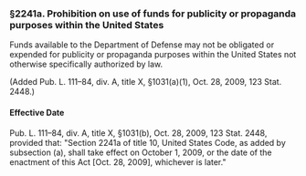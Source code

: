 ### §2241a. Prohibition on use of funds for publicity or propaganda purposes within the United States ###

Funds available to the Department of Defense may not be obligated or expended for publicity or propaganda purposes within the United States not otherwise specifically authorized by law.

(Added Pub. L. 111–84, div. A, title X, §1031(a)(1), Oct. 28, 2009, 123 Stat. 2448.)

#### Effective Date ####

Pub. L. 111–84, div. A, title X, §1031(b), Oct. 28, 2009, 123 Stat. 2448, provided that: "Section 2241a of title 10, United States Code, as added by subsection (a), shall take effect on October 1, 2009, or the date of the enactment of this Act [Oct. 28, 2009], whichever is later."